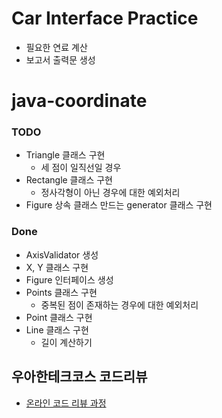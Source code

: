 # Car Interface Practice
* 필요한 연료 계산
* 보고서 출력문 생성


# java-coordinate
### TODO
* Triangle 클래스 구현
    * 세 점이 일직선일 경우
* Rectangle 클래스 구현
    * 정사각형이 아닌 경우에 대한 예외처리
* Figure 상속 클래스 만드는 generator 클래스 구현
    
### Done
* AxisValidator 생성
* X, Y 클래스 구현
* Figure 인터페이스 생성
* Points 클래스 구현
    * 중복된 점이 존재하는 경우에 대한 예외처리
* Point 클래스 구현
* Line 클래스 구현
    * 길이 계산하기


## 우아한테크코스 코드리뷰
* [온라인 코드 리뷰 과정](https://github.com/woowacourse/woowacourse-docs/blob/master/maincourse/README.md)

